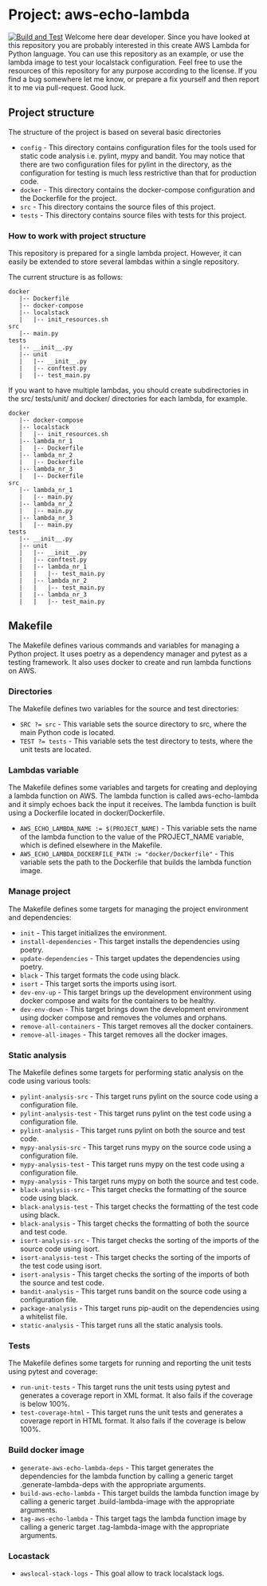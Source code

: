 # Project: aws-echo-lambda
[![Build and Test](https://github.com/Draqun/aws-echo-lambda/workflows/aws_echo_lambda/badge.svg)](https://github.com/Draqun/aws-echo-lambda/actions)
Welcome here dear developer. Since you have looked at this repository you are probably interested in this create AWS Lambda for Python language. You can use this repository as an example, or use the lambda image to test your localstack configuration. Feel free to use the resources of this repository for any purpose according to the license. If you find a bug somewhere let me know, or prepare a fix yourself and then report it to me via pull-request. Good luck.

## Project structure
The structure of the project is based on several basic directories
 
- `config` - This directory contains configuration files for the tools used for static code analysis i.e. pylint, mypy and bandit. You may notice that there are two configuration files for pylint in the directory, as the configuration for testing is much less restrictive than that for production code.
- `docker` - This directory contains the docker-compose configuration and the Dockerfile for the project.
- `src` - This directory contains the source files of this project.
- `tests` - This directory contains source files with tests for this project.

### How to work with project structure
This repository is prepared for a single lambda project. However, it can easily be extended to store several lambdas within a single repository.

The current structure is as follows:

```
docker
   |-- Dockerfile
   |-- docker-compose
   |-- localstack
   |   |-- init_resources.sh
src
   |-- main.py
tests
   |-- __init__.py
   |-- unit
   |   |-- __init__.py
   |   |-- conftest.py
   |   |-- test_main.py
```

If you want to have multiple lambdas, you should create subdirectories in the src/ tests/unit/ and docker/ directories for each lambda, for example.

```
docker
   |-- docker-compose
   |-- localstack
   |   |-- init_resources.sh
   |-- lambda_nr_1
   |   |-- Dockerfile
   |-- lambda_nr_2
   |   |-- Dockerfile
   |-- lambda_nr_3
   |   |-- Dockerfile
src
   |-- lambda_nr_1
   |   |-- main.py
   |-- lambda_nr_2
   |   |-- main.py
   |-- lambda_nr_3
   |   |-- main.py
tests
   |-- __init__.py
   |-- unit
   |   |-- __init__.py
   |   |-- conftest.py
   |   |-- lambda_nr_1
   |   |   |-- test_main.py
   |   |-- lambda_nr_2
   |   |   |-- test_main.py
   |   |-- lambda_nr_3
   |   |   |-- test_main.py
```

## Makefile
The Makefile defines various commands and variables for managing a Python project. It uses poetry as a dependency manager and pytest as a testing framework. It also uses docker to create and run lambda functions on AWS.

### Directories
The Makefile defines two variables for the source and test directories:

- `SRC ?= src` - This variable sets the source directory to src, where the main Python code is located.
- `TEST ?= tests` - This variable sets the test directory to tests, where the unit tests are located.

### Lambdas variable
The Makefile defines some variables and targets for creating and deploying a lambda function on AWS. The lambda function is called aws-echo-lambda and it simply echoes back the input it receives. The lambda function is built using a Dockerfile located in docker/Dockerfile.

- `AWS_ECHO_LAMBDA_NAME := $(PROJECT_NAME)` - This variable sets the name of the lambda function to the value of the PROJECT_NAME variable, which is defined elsewhere in the Makefile.
- `AWS_ECHO_LAMBDA_DOCKERFILE_PATH := "docker/Dockerfile"` - This variable sets the path to the Dockerfile that builds the lambda function image.


### Manage project
The Makefile defines some targets for managing the project environment and dependencies:

- `init` - This target initializes the environment.
- `install-dependencies` - This target installs the dependencies using poetry.
- `update-dependencies` - This target updates the dependencies using poetry.
- `black` - This target formats the code using black.
- `isort` - This target sorts the imports using isort.
- `dev-env-up` - This target brings up the development environment using docker compose and waits for the containers to be healthy.
- `dev-env-down` - This target brings down the development environment using docker compose and removes the volumes and orphans.
- `remove-all-containers` - This target removes all the docker containers.
- `remove-all-images` - This target removes all the docker images.

### Static analysis
The Makefile defines some targets for performing static analysis on the code using various tools:

- `pylint-analysis-src` - This target runs pylint on the source code using a configuration file.
- `pylint-analysis-test` - This target runs pylint on the test code using a configuration file.
- `pylint-analysis` - This target runs pylint on both the source and test code.
- `mypy-analysis-src` - This target runs mypy on the source code using a configuration file.
- `mypy-analysis-test` - This target runs mypy on the test code using a configuration file.
- `mypy-analysis` - This target runs mypy on both the source and test code.
- `black-analysis-src` - This target checks the formatting of the source code using black.
- `black-analysis-test` - This target checks the formatting of the test code using black.
- `black-analysis` - This target checks the formatting of both the source and test code.
- `isort-analysis-src` - This target checks the sorting of the imports of the source code using isort.
- `isort-analysis-test` - This target checks the sorting of the imports of the test code using isort.
- `isort-analysis` - This target checks the sorting of the imports of both the source and test code.
- `bandit-analysis` - This target runs bandit on the source code using a configuration file.
- `package-analysis` - This target runs pip-audit on the dependencies using a whitelist file.
- `static-analysis` - This target runs all the static analysis tools.

### Tests
The Makefile defines some targets for running and reporting the unit tests using pytest and coverage:

- `run-unit-tests` - This target runs the unit tests using pytest and generates a coverage report in XML format. It also fails if the coverage is below 100%.
- `test-coverage-html` - This target runs the unit tests and generates a coverage report in HTML format. It also fails if the coverage is below 100%.

### Build docker image
- `generate-aws-echo-lambda-deps` - This target generates the dependencies for the lambda function by calling a generic target .generate-lambda-deps with the appropriate arguments.
- `build-aws-echo-lambda` - This target builds the lambda function image by calling a generic target .build-lambda-image with the appropriate arguments.
- `tag-aws-echo-lambda` - This target tags the lambda function image by calling a generic target .tag-lambda-image with the appropriate arguments.

### Locastack
- `awslocal-stack-logs` - This goal allow to track localstack logs.